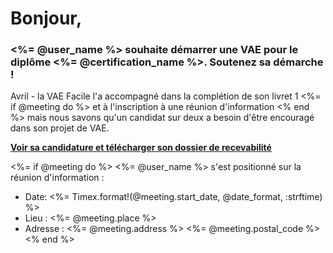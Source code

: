 # Bonjour,

### <%= @user_name %> souhaite démarrer une VAE pour le diplôme <%= @certification_name %>. Soutenez sa démarche !

Avril - la VAE Facile l'a accompagné dans la complétion de son livret 1
<%= if @meeting do %> et à l'inscription à une réunion d'information <% end %>
mais nous savons qu'un candidat sur deux a besoin d'être encouragé dans son projet de VAE.

**[Voir sa candidature et télécharger son dossier de recevabilité](<%= @url %>)**

<%= if @meeting do %>
<%= @user_name %> s'est positionné sur la réunion d'information :

- Date: <%= Timex.format!(@meeting.start_date, @date_format, :strftime) %>
- Lieu : <%= @meeting.place %>
- Adresse : <%= @meeting.address %> <%= @meeting.postal_code %>
<% end %>
